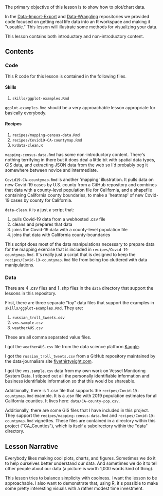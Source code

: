 The primary objective of this lesson is to show how to plot/chart data.

In the
[Data-Import-Export](https://github.com/aaronmams/rHD-Data-Import-Export)
and [Data-Wrangling](https://github.com/aaronmams/rHD-Data-Wrangling)
repositories we provided code focused on getting real life data into an
R workspace and making it "useable." This lesson will illustrate some
methods for visualizing your data.

This lesson contains both introductory and non-introductory content.

Contents
--------

### Code

This R code for this lesson is contained in the following files.

#### Skills

1.  `skills/ggplot-examples.Rmd`

`ggplot-examples.Rmd` should be a very approachable lesson appropriate
for basically everybody.

#### Recipes

1.  `recipes/mapping-census-data.Rmd`
2.  `recipes/Covid19-CA-countymap.Rmd`
3.  `R/data-clean.R`

`mapping-census-data.Rmd` has some non-introductory content. There's
nothing terrifying in there but it does deal a little bit with spatial
data types, GIS data, and extracting JSON data from the web so I'd
probably peg it somewhere between novice and intermediate.

`Covid19-CA-countymap.Rmd` is another 'mapping' illustration. It pulls
data on new Covid-19 cases by U.S. county from a GitHub repository and
combines that data with a county-level population file for California,
and a shapefile containing California county boundaries, to make a
'heatmap' of new Covid-19 cases by county for California.

`data-clean.R` is a just a script that:

1.  pulls Covid-19 data from a webhosted .csv file
2.  cleans and prepares that data
3.  joins the Covid-19 data with a county-level population file
4.  joins that data with California county-boundaries

This script does most of the data manipulations necessary to prepare
data for the mapping exercise that is included in
`recipes/Covid-19-countymap.Rmd`. It's really just a script that is
designed to keep the `recipes/Covid-19-countymap.Rmd` file from being
too cluttered with data manipulations.

### Data

There are 4 .csv files and 1 .shp files in the `data` directory that
support the lessons in this repository.

First, there are three separate "toy" data files that support the
examples in `skills/ggplot-examples.Rmd`. They are:

1.  `russian_troll_tweets.csv`
2.  `vms.sample.csv`
3.  `weatherAUS.csv`

These are all comma separated value files.

I got the `weatherAUS.csv` file from the data science platform
[Kaggle](https://www.kaggle.com/).

I got the `russian_troll_tweets.csv` from a GitHub repository maintained
by the data-journalism site
[fivethirtyeight.com](https://fivethirtyeight.com/).

I got the `vms.sample.csv` data from my own work on Vessel Monitoring
System Data. I stipped out all the personally identifiable information
and business identifiable information so that this would be shareable.

Additionally, there is 1 .csv file that supports the
`recipes/Covid-19-countymap.Rmd` example. It is a .csv file with 2019
population estimates for all California counties. It lives here:
`data/CA-county-pop.csv`.

Additionally, there are some GIS files that I have included in this
project. They support the `recipes/mapping-census-data.Rmd` and
`recipes/Covid-19-countymap.Rmd` vignettes. These files are contained in
a directory within this project ("CA\_Counties"), which is itself a
subdirectory within the "data" directory.

Lesson Narrative
----------------

Everybody likes making cool plots, charts, and figures. Sometimes we do
it to help ourselves better understand our data. And sometimes we do it
to tell other people about our data (a picture is worth 1,000 words kind
of thing).

This lesson tries to balance simplicity with coolness. I want the lesson
to be approachable. I also want to demonstrate that, using R, it's
possible to make some pretty interesting visuals with a rather modest
time investment.
